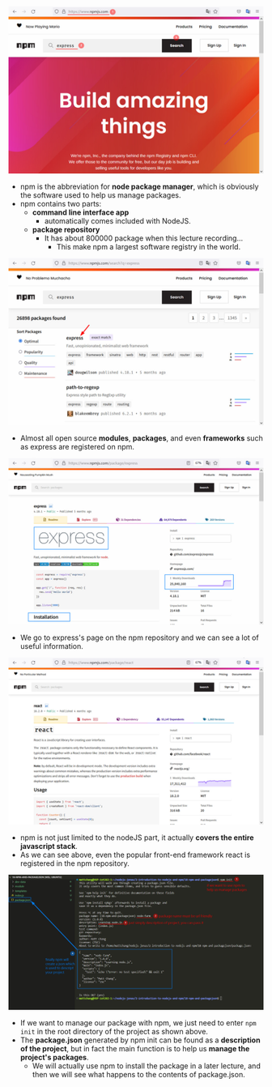 ![Alt npm home](pic/bandicam%202022-10-02%2016-12-16-468.jpg)

- npm is the abbreviation for **node package manager**, which is obviously the software used to help us manage packages.
- npm contains two parts:
  - **command line interface app**
    - automatically comes included with NodeJS.
  - **package repository**
    - It has about 800000 package when this lecture recording...
      - This make npm a largest software registry in the world.

![Alt search express](pic/bandicam%202022-10-02%2016-12-34-219.jpg)

- Almost all open source **modules**, **packages**, and even **frameworks** such as express are registered on npm.

![Alt express](pic/bandicam%202022-10-02%2016-13-27-093.jpg)

- We go to express's page on the npm repository and we can see a lot of useful information.

![Alt react](pic/bandicam%202022-10-02%2016-14-08-448.jpg)

- npm is not just limited to the nodeJS part, it actually **covers the entire javascript stack**.
- As we can see above, even the popular front-end framework react is registered in the npm repository.

![Alt init](pic/bandicam%202022-10-02%2016-21-25-057.jpg)

- If we want to manage our package with npm, we just need to enter `npm init` in the root directory of the project as shown above.
- The **package.json** generated by npm init can be found as a **description of the project**, but in fact the main function is to help us **manage the project's packages**.
  - We will actually use npm to install the package in a later lecture, and then we will see what happens to the contents of package.json.
